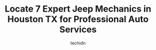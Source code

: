 ---
layout: ampstory
image: https://images.unsplash.com/photo-1563059999-9bcd13ce672d?ixlib=rb-4.0.3&ixid=MnwxMjA3fDB8MHxwaG90by1wYWdlfHx8fGVufDB8fHx8&auto=format&fit=crop&w=640&h=853&q=80
author: techidn
featured: false
description: When it comes to maintaining and repairing your vehicle in Houston TX, USA, you deserve nothing but the best. Thats why the 7 best Jeep Mechanic in the area are here to offer their expertis
title: Locate 7 Expert Jeep Mechanics in Houston TX for Professional Auto Services
cover:
   title: Locate 7 Expert Jeep Mechanics in Houston TX for Professional Auto Services
   subtitle: Rickpate
   background: https://images.unsplash.com/photo-1563059999-9bcd13ce672d?ixlib=rb-4.0.3&ixid=MnwxMjA3fDB8MHxwaG90by1wYWdlfHx8fGVufDB8fHx8&auto=format&fit=crop&w=640&h=853&q=80

pages: 
 - layout: thirds
   top: <h1>#1 Mac Haik Dodge, Chrysler, Jeep Body Shop</h1>
   bottom: "<p>Took my 2021 Dodge ♈ 1500 in for the 3rd Ram-Care  maintenance this Saturday and got there very close to the 2-00P closing time. Thank goodness, I was still able to get</p>"
   background: https://www.knot35.com/toplist/wp-content/uploads/2023/06/best-jeep-mechanic-1-in-houston-tx-1685831846.jpeg
   backgroundblur: true
 - layout: thirds
   top: <h1>#2 American Custom Jeep</h1>
   bottom: "<p>9125 Daffodil St Ste C, Houston, TX 77063, United States</p>"
   background: https://www.knot35.com/toplist/wp-content/uploads/2023/06/best-jeep-mechanic-2-in-houston-tx-1685831846.jpeg
   cta:
      link: https://www.knot35.com/toplist/locate-7-expert-jeep-mechanics-in-houston-tx-for-professional-auto-services/
      text: Locate 7 Expert Jeep Mechanics in Houston TX for Professional Auto Services
 - layout: thirds
   top: <h1>#3 duggys garage - Toyota Offroad Specialists</h1>
   bottom: "<p>410 Northville St, Houston, TX 77037, United States</p>"
   background: https://www.knot35.com/toplist/wp-content/uploads/2023/06/best-jeep-mechanic-3-in-houston-tx-1685831846.jpeg
   cta:
      link: https://www.knot35.com/toplist/locate-7-expert-jeep-mechanics-in-houston-tx-for-professional-auto-services/
      text: Locate 7 Expert Jeep Mechanics in Houston TX for Professional Auto Services
 - layout: thirds
   top: <h1>#4 Service Department at Northwest Chrysler Jeep Dodge Ram</h1>
   bottom: "<p>19616 Northwest Fwy, Houston, TX 77065, United States</p>"
   background: https://images.unsplash.com/photo-1567095761054-7a02e69e5c43?ixlib=rb-4.0.3&ixid=MnwxMjA3fDB8MHxwaG90by1wYWdlfHx8fGVufDB8fHx8&auto=format&fit=crop&w=640&h=853&q=80
   cta:
      link: https://www.knot35.com/toplist/locate-7-expert-jeep-mechanics-in-houston-tx-for-professional-auto-services/
      text: Locate 7 Expert Jeep Mechanics in Houston TX for Professional Auto Services
 - layout: thirds
   top: <h1>#5 Javiers Autos Unlimited</h1>
   bottom: "<p>9443 Clay Rd, Houston, TX 77080, United States</p>"
   background: https://plus.unsplash.com/premium_photo-1664640458616-3c74f8cb4589?ixlib=rb-4.0.3&ixid=MnwxMjA3fDB8MHxwaG90by1wYWdlfHx8fGVufDB8fHx8&auto=format&fit=crop&w=640&h=853&q=80
   cta:
      link: https://www.knot35.com/toplist/locate-7-expert-jeep-mechanics-in-houston-tx-for-professional-auto-services/
      text: Locate 7 Expert Jeep Mechanics in Houston TX for Professional Auto Services
 - layout: thirds
   top: <h1>#6 TAP - Texas Automotive Performance</h1>
   bottom: "<p>10932 Hazelhurst Dr, Houston, TX 77043, United States</p>"
   background: https://images.unsplash.com/photo-1567360425618-1594206637d2?ixlib=rb-4.0.3&ixid=MnwxMjA3fDB8MHxwaG90by1wYWdlfHx8fGVufDB8fHx8&auto=format&fit=crop&w=640&h=853&q=80
   cta:
      link: https://www.knot35.com/toplist/locate-7-expert-jeep-mechanics-in-houston-tx-for-professional-auto-services/
      text: Locate 7 Expert Jeep Mechanics in Houston TX for Professional Auto Services
 - layout: thirds
   top: <h1>#7 Gillman Chrysler Dodge Ram Service Department</h1>
   bottom: "<p>10585 W Sam Houston Pkwy S, Houston, TX 77099, United States</p>"
   background: https://images.unsplash.com/photo-1522441815192-d9f04eb0615c?ixlib=rb-4.0.3&ixid=MnwxMjA3fDB8MHxwaG90by1wYWdlfHx8fGVufDB8fHx8&auto=format&fit=crop&w=640&h=853&q=80
   cta:
      link: https://www.knot35.com/toplist/locate-7-expert-jeep-mechanics-in-houston-tx-for-professional-auto-services/
      text: Locate 7 Expert Jeep Mechanics in Houston TX for Professional Auto Services
 - layout: thirds
   middle: Continue reading...
   background: https://images.unsplash.com/photo-1604871000636-074fa5117945?ixlib=rb-4.0.3&ixid=MnwxMjA3fDB8MHxwaG90by1wYWdlfHx8fGVufDB8fHx8&auto=format&fit=crop&w=640&h=853&q=80
   cta:
      link: https://www.knot35.com/toplist/locate-7-expert-jeep-mechanics-in-houston-tx-for-professional-auto-services/
      text: Locate 7 Expert Jeep Mechanics in Houston TX for Professional Auto Services
      
---